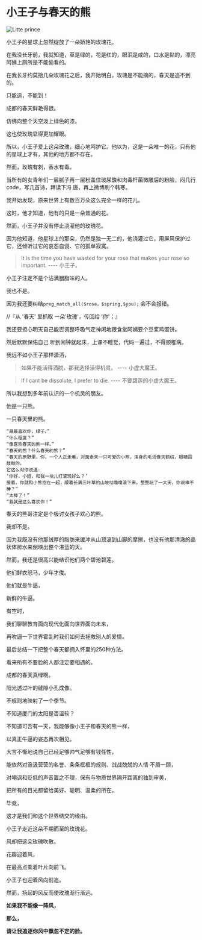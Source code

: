 # 小王子与春天的熊


![Litte prince](http://jokerwang-blogpic.stor.sinaapp.com/original/f777064f36fd2b901fadbed0d3e9efab.jpg)

小王子的星球上忽然绽放了一朵娇艳的玫瑰花。

在我没长牙前，我就知道，草是绿的，花是红的，眼泪是咸的，口水是黏的，漂亮阿姨上厕所是不能偷看的。

在我长牙约莫拾几朵玫瑰花之后，我开始明白，玫瑰是不能摘的，春天是追不到的。

只能追，不能到！
<!--more-->

成都的春天鲜艳得很。

仿佛向整个天空泼上绿色的漆。

这也使玫瑰显得更加耀眼。

所以，小王子爱上这朵玫瑰，细心地呵护它。他以为，这是一朵唯一的花，只有他的星球上才有，其他的地方都不存在。

然而，玫瑰有刺，香水有毒。

当所有的女青年们一层腻子再一层粉盖住玻尿酸和肉毒杆菌微雕后的粉脸，闷几行code，写几首诗，拜读下冯
唐，再上微博刷个韩寒。

我开始发现，原来世界上有数百万朵这么完全一样的花儿。

这时，他才知道，他有的只是一朵普通的花。

然而，小王子并没有停止浇灌他的玫瑰花。

因为他知道，他星球上的那朵，仍然是独一无二的，他浇灌过它，用屏风保护过它，还倾听过它的哀怨自诩、它的孤单寂寞。

> It is the time you have wasted for your rose that makes your rose so important.
> ---- 小王子。

小王子注定不是个沾满胭脂味的人。

我也不是。

因为我还要纠结```preg_match_all($rose，$spring,$you);``` 会不会报错。

//『从 '春天' 里抓取 一朵'玫瑰'，传回给 '你'；』

我还要担心明天自己能否调整呼吸气定神闲地跟食堂阿姨要个豆浆鸡蛋饼。

然后默默保佑自己 听到闹钟就起床，上课不睡觉，代码一遍过，不得颈椎病。

我远不如小王子那样潇洒，

> 如果不能活得洒脱，那我选择活得机灵。
> ---- 小虚大魔王。

> If I cant be dissolute, I prefer to die.
> ---- 不要碧莲的小虚大魔王。

所以我想到多年前认识的一个机灵的朋友。

他是一只熊。

一只春天里的熊。

	“最最喜欢你，绿子。”
	“什么程度？”
	“像喜欢春天的熊一样。”
	“春天的熊？什么春天的熊？”
	“春天的原野里，你，一个人正走着，对面走来一只可爱的小熊，浑身的毛活像天鹅绒，眼睛圆鼓鼓的。
	它这么对你说道:
	‘你好，小姐，和我一块儿打滚玩好么？’
	接着，你就和小熊抱在一起，顺着长满三叶草的山坡咕噜噜滚下来，整整玩了一大天，你说棒不棒？”
	“太棒了！”
	“我就是这么喜欢你！”

春天的熊哥注定是个极讨女孩子欢心的熊。

我却不是。

因为我既没有他那绒厚的脂肪来缓冲从山顶滚到山脚的摩擦，也没有他那清澈的晶状体房水来倒映出整个湛蓝的天。

然而，我还是很高兴能结识他们两个碧池碧莲。

他们鲜衣怒马，少年才俊。

他们就是牛逼，

新鲜的牛逼。

有空时，

我们聊聊教育面向现代化面向世界面向未来，

再吹逼一下世界霍乱时我们如何去拯救别人的爱情。

最后总结一下把整个春天都拥入怀里的250种方法。

看来所有不要脸的人都注定要相遇的。

成都的春天真绿啊。

阳光透过叶的缝隙小孔成像。

不规则地映射了一个季节。

不知道厦门的太阳是否温软？

不知道可否有一天，我能够像小王子和春天的熊一样，

以真正牛逼的姿态再次相见。

大言不惭地说自己已经足够帅气足够有钱任性，

能依然对汲汲营营的名誉、条条框框的规则、战战兢兢的人情 不屑一顾，

对嘲讽和贬低的声音置之不理，保有与物质世界隔开距离的独到审美，

把所有的目光都留给美好、聪明、温柔的所在。

毕竟，

这才是我们和这个世界结交的缘由。

小王子走近这朵不期而至的玫瑰花。

风却把这朵玫瑰吹散。

花瓣迎着风，

在最高点乘着叶片向前飞。

小王子也迎着风向前追。

然而，扬起的风反而使玫瑰渐行渐远。

**如果我不能像一阵风，**

**那么，**

**请让我追逐你风中飘忽不定的脸。**

